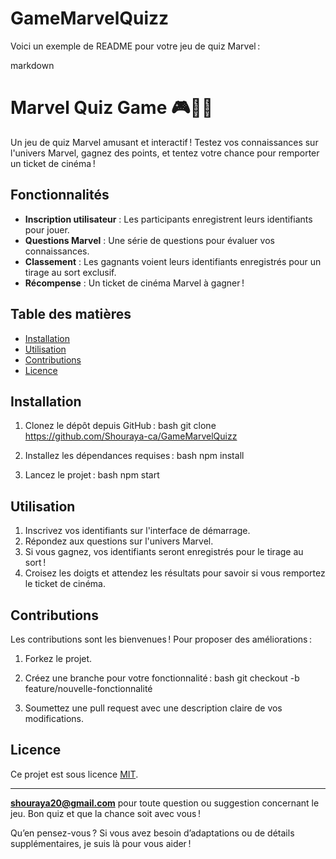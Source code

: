# GameMarvelQuizz
Voici un exemple de README pour votre jeu de quiz Marvel :

markdown
# Marvel Quiz Game 🎮🦸‍♂

Un jeu de quiz Marvel amusant et interactif ! Testez vos connaissances sur l'univers Marvel, gagnez des points, et tentez votre chance pour remporter un ticket de cinéma !

## Fonctionnalités
- **Inscription utilisateur** : Les participants enregistrent leurs identifiants pour jouer.
- **Questions Marvel** : Une série de questions pour évaluer vos connaissances.
- **Classement** : Les gagnants voient leurs identifiants enregistrés pour un tirage au sort exclusif.
- **Récompense** : Un ticket de cinéma Marvel à gagner !

## Table des matières
- [Installation](#installation)
- [Utilisation](#utilisation)
- [Contributions](#contributions)
- [Licence](#licence)

## Installation
1. Clonez le dépôt depuis GitHub :
   bash
   git clone https://github.com/Shouraya-ca/GameMarvelQuizz
   
2. Installez les dépendances requises :
   bash
   npm install
   
3. Lancez le projet :
   bash
   npm start
   

## Utilisation
1. Inscrivez vos identifiants sur l'interface de démarrage.
2. Répondez aux questions sur l'univers Marvel.
3. Si vous gagnez, vos identifiants seront enregistrés pour le tirage au sort !
4. Croisez les doigts et attendez les résultats pour savoir si vous remportez le ticket de cinéma.

## Contributions
Les contributions sont les bienvenues ! Pour proposer des améliorations :
1. Forkez le projet.
2. Créez une branche pour votre fonctionnalité :
   bash
   git checkout -b feature/nouvelle-fonctionnalité
   
3. Soumettez une pull request avec une description claire de vos modifications.

## Licence
Ce projet est sous licence [MIT](LICENSE).

---

 **shouraya20@gmail.com** pour toute question ou suggestion concernant le jeu. Bon quiz et que la chance soit avec vous ! 


Qu’en pensez-vous ? Si vous avez besoin d’adaptations ou de détails supplémentaires, je suis là pour vous aider ! 
